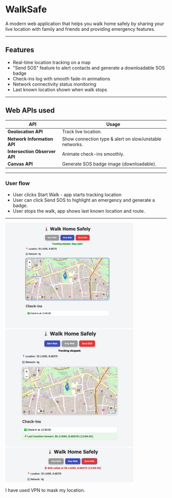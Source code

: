 # WalkSafe

A modern web application that helps you walk home safely by sharing your live location with family and friends and providing emergency features.

---

## Features

 - Real-time location tracking on a map  
 - "Send SOS" feature to alert contacts and generate a downloadable SOS badge  
 - Check-ins log with smooth fade-in animations  
 - Network connectivity status monitoring  
 - Last known location shown when walk stops  

---

## Web APIs used

| API                      | Usage                                 |
|--------------------------|---------------------------------------|
| **Geolocation API**      | Track live location.                 |
| **Network Information API** | Show connection type & alert on slow/unstable networks. |
| **Intersection Observer API** | Animate check-ins smoothly. |
| **Canvas API**           | Generate SOS badge image (downloadable). |

---

### User flow

- User clicks Start Walk - app starts tracking location  
- User can click Send SOS to highlight an emergency and generate a badge.  
- User stops the walk, app shows last known location and route.  

---


<img src="view/pic1.png" alt="App screenshot" width="400"/> <img src="view/pic2.png" alt="App screenshot" width="400"/>
<img src="view/pic3.png" alt="App screenshot" width="400"/>

I have used VPN to mask my location.
